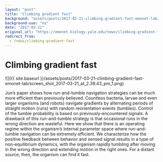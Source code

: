 ```yaml
---
layout: "post"
title: "Climbing gradient fast"
background: "assets/posts/2017-03-21-climbing-gradient-fast-emonet-lab/screen_shot_2017-03-21_at_2.39.43_pm_1.png"
background-use: "no"
date: "2017-03-21"
original_url: "https://emonet.biology.yale.edu/news/climbing-gradient-fast"
redirect_from:
  - /news/climbing-gradient-fast
---
```

# Climbing gradient fast

![]({{ site.baseurl }}/assets/posts/2017-03-21-climbing-gradient-fast-emonet-lab/screen_shot_2017-03-21_at_2.39.43_pm_1.png)

Jun’s paper shows how run-and-tumble navigation strategies can be much more efficient than previously believed. Countless bacteria, larvae and even larger organisms (and robots) navigate gradients by alternating periods of straight motion (runs) with random reorientation events (tumbles). Control of the tumble probability is based on previously-encountered signals. A drawback of this run-and-tumble strategy is that occasional runs in the wrong direction are wasteful. Here we show that there is an operating regime within the organism’s internal parameter space where run-and-tumble navigation can be extremely efficient. We characterize how the positive feedback between behavior and sensed signal results in a type of non-equilibrium dynamics, with the organism rapidly tumbling after moving in the wrong direction and extending motion in the right ones. For a distant source, then, the organism can find it fast.
